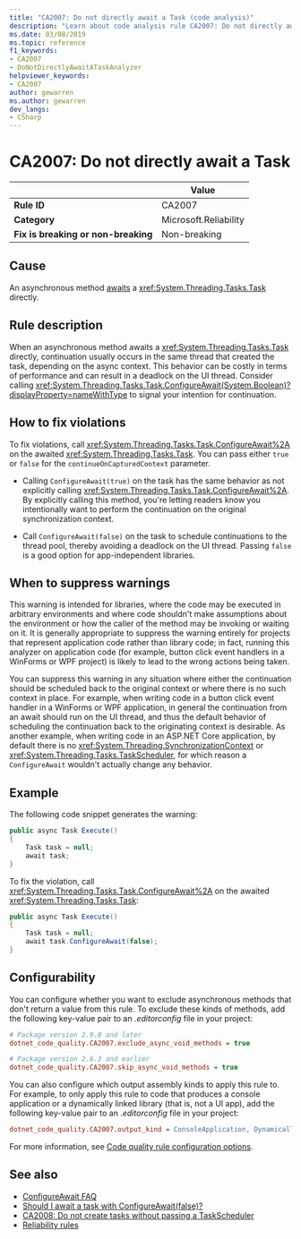 ```yaml
---
title: "CA2007: Do not directly await a Task (code analysis)"
description: "Learn about code analysis rule CA2007: Do not directly await a Task"
ms.date: 03/08/2019
ms.topic: reference
f1_keywords:
- CA2007
- DoNotDirectlyAwaitATaskAnalyzer
helpviewer_keywords:
- CA2007
author: gewarren
ms.author: gewarren
dev_langs:
- CSharp
---
```

# CA2007: Do not directly await a Task

| | Value |
|-|-|
| **Rule ID** |CA2007|
| **Category** |Microsoft.Reliability|
| **Fix is breaking or non-breaking** |Non-breaking|

## Cause

An asynchronous method [awaits](../../../csharp/language-reference/keywords/await.md) a <xref:System.Threading.Tasks.Task> directly.

## Rule description

When an asynchronous method awaits a <xref:System.Threading.Tasks.Task> directly, continuation usually occurs in the same thread that created the task, depending on the async context. This behavior can be costly in terms of performance and can result in a deadlock on the UI thread. Consider calling <xref:System.Threading.Tasks.Task.ConfigureAwait(System.Boolean)?displayProperty=nameWithType> to signal your intention for continuation.

## How to fix violations

To fix violations, call <xref:System.Threading.Tasks.Task.ConfigureAwait%2A> on the awaited <xref:System.Threading.Tasks.Task>. You can pass either `true` or `false` for the `continueOnCapturedContext` parameter.

- Calling `ConfigureAwait(true)` on the task has the same behavior as not explicitly calling <xref:System.Threading.Tasks.Task.ConfigureAwait%2A>. By explicitly calling this method, you're letting readers know you intentionally want to perform the continuation on the original synchronization context.

- Call `ConfigureAwait(false)` on the task to schedule continuations to the thread pool, thereby avoiding a deadlock on the UI thread. Passing `false` is a good option for app-independent libraries.

## When to suppress warnings

This warning is intended for libraries, where the code may be executed in arbitrary environments and where code shouldn't make assumptions about the environment or how the caller of the method may be invoking or waiting on it. It is generally appropriate to suppress the warning entirely for projects that represent application code rather than library code; in fact, running this analyzer on application code (for example, button click event handlers in a WinForms or WPF project) is likely to lead to the wrong actions being taken.

You can suppress this warning in any situation where either the continuation should be scheduled back to the original context or where there is no such context in place. For example, when writing code in a button click event handler in a WinForms or WPF application, in general the continuation from an await should run on the UI thread, and thus the default behavior of scheduling the continuation back to the originating context is desirable. As another example, when writing code in an ASP.NET Core application, by default there is no <xref:System.Threading.SynchronizationContext> or <xref:System.Threading.Tasks.TaskScheduler>, for which reason a `ConfigureAwait` wouldn't actually change any behavior.

## Example

The following code snippet generates the warning:

```csharp
public async Task Execute()
{
    Task task = null;
    await task;
}
```

To fix the violation, call <xref:System.Threading.Tasks.Task.ConfigureAwait%2A> on the awaited <xref:System.Threading.Tasks.Task>:

```csharp
public async Task Execute()
{
    Task task = null;
    await task.ConfigureAwait(false);
}
```

## Configurability

You can configure whether you want to exclude asynchronous methods that don't return a value from this rule. To exclude these kinds of methods, add the following key-value pair to an *.editorconfig* file in your project:

```ini
# Package version 2.9.0 and later
dotnet_code_quality.CA2007.exclude_async_void_methods = true

# Package version 2.6.3 and earlier
dotnet_code_quality.CA2007.skip_async_void_methods = true
```

You can also configure which output assembly kinds to apply this rule to. For example, to only apply this rule to code that produces a console application or a dynamically linked library (that is, not a UI app), add the following key-value pair to an *.editorconfig* file in your project:

```ini
dotnet_code_quality.CA2007.output_kind = ConsoleApplication, DynamicallyLinkedLibrary
```

For more information, see [Code quality rule configuration options](../code-quality-rule-options.md).

## See also

- [ConfigureAwait FAQ](https://devblogs.microsoft.com/dotnet/configureawait-faq/)
- [Should I await a task with ConfigureAwait(false)?](https://github.com/Microsoft/vs-threading/blob/master/doc/cookbook_vs.md#should-i-await-a-task-with-configureawaitfalse)
- [CA2008: Do not create tasks without passing a TaskScheduler](ca2008.md)
- [Reliability rules](reliability-warnings.md)
